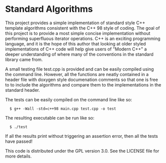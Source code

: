 # Standard Algorithms

This project provides a simple implementation of standard style C++ template
algorithms consistent with the C++ 98 style of coding. The goal of this project
is to provide a most simple concise implementation without performing 
superfluous iterator operations. C++ is an exciting programming language, and it
is the hope of this author that looking at older styled implementations of C++
code will help give users of "Modern C++" a deeper understanding of where many
of the conventions in the standard library came from.

A small testing file test.cpp is provided and can be easily compiled using the
command line. However, all the functions are neatly contained in a header file
with doxygen style documenation comments so that one is free to to include the
algorithms and compare them to the implementations in the standard <algorithm>
header.

The tests can be easily compiled on the command line like so:

``` shell
  $ g++ -Wall -std=c++98 main.cpp test.cpp -o test
```
The resulting executable can be run like so:

``` shell
  $ ./test
```

If all the results print without triggering an assertion error, then all the
tests have passed!

This code is distributed under the GPL version 3.0. See the LICENSE file for
more details.
